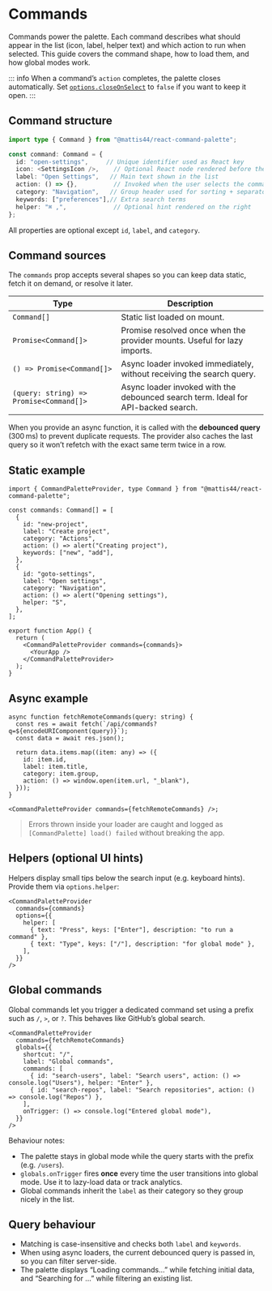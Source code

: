 # Commands

Commands power the palette. Each command describes what should appear in the list (icon, label, helper text) and which action to run when selected. This guide covers the command shape, how to load them, and how global modes work.

::: info
When a command’s `action` completes, the palette closes automatically. Set [`options.closeOnSelect`](./customize.md#keeping-the-palette-open-after-selecting-a-command) to `false` if you want to keep it open.
:::

## Command structure

```ts
import type { Command } from "@mattis44/react-command-palette";

const command: Command = {
  id: "open-settings",     // Unique identifier used as React key
  icon: <SettingsIcon />,    // Optional React node rendered before the label
  label: "Open Settings",   // Main text shown in the list
  action: () => {},          // Invoked when the user selects the command
  category: "Navigation",   // Group header used for sorting + separators
  keywords: ["preferences"],// Extra search terms
  helper: "⌘ ,",             // Optional hint rendered on the right
};
```

All properties are optional except `id`, `label`, and `category`.

## Command sources

The `commands` prop accepts several shapes so you can keep data static, fetch it on demand, or resolve it later.

| Type | Description |
| --- | --- |
| `Command[]` | Static list loaded on mount. |
| `Promise<Command[]>` | Promise resolved once when the provider mounts. Useful for lazy imports. |
| `() => Promise<Command[]>` | Async loader invoked immediately, without receiving the search query. |
| `(query: string) => Promise<Command[]>` | Async loader invoked with the debounced search term. Ideal for API-backed search. |

When you provide an async function, it is called with the **debounced query** (300 ms) to prevent duplicate requests. The provider also caches the last query so it won’t refetch with the exact same term twice in a row.

## Static example

```tsx
import { CommandPaletteProvider, type Command } from "@mattis44/react-command-palette";

const commands: Command[] = [
  {
    id: "new-project",
    label: "Create project",
    category: "Actions",
    action: () => alert("Creating project"),
    keywords: ["new", "add"],
  },
  {
    id: "goto-settings",
    label: "Open settings",
    category: "Navigation",
    action: () => alert("Opening settings"),
    helper: "S",
  },
];

export function App() {
  return (
    <CommandPaletteProvider commands={commands}>
      <YourApp />
    </CommandPaletteProvider>
  );
}
```

## Async example

```tsx
async function fetchRemoteCommands(query: string) {
  const res = await fetch(`/api/commands?q=${encodeURIComponent(query)}`);
  const data = await res.json();

  return data.items.map((item: any) => ({
    id: item.id,
    label: item.title,
    category: item.group,
    action: () => window.open(item.url, "_blank"),
  }));
}

<CommandPaletteProvider commands={fetchRemoteCommands} />;
```

> Errors thrown inside your loader are caught and logged as `[CommandPalette] load() failed` without breaking the app.

## Helpers (optional UI hints)

Helpers display small tips below the search input (e.g. keyboard hints). Provide them via `options.helper`:

```tsx
<CommandPaletteProvider
  commands={commands}
  options={{
    helper: [
      { text: "Press", keys: ["Enter"], description: "to run a command" },
      { text: "Type", keys: ["/"], description: "for global mode" },
    ],
  }}
/>
```

## Global commands

Global commands let you trigger a dedicated command set using a prefix such as `/`, `>`, or `?`. This behaves like GitHub’s global search.

```tsx
<CommandPaletteProvider
  commands={fetchRemoteCommands}
  globals={{
    shortcut: "/",
    label: "Global commands",
    commands: [
      { id: "search-users", label: "Search users", action: () => console.log("Users"), helper: "Enter" },
      { id: "search-repos", label: "Search repositories", action: () => console.log("Repos") },
    ],
    onTrigger: () => console.log("Entered global mode"),
  }}
/>
```

Behaviour notes:

- The palette stays in global mode while the query starts with the prefix (e.g. `/users`).
- `globals.onTrigger` fires **once** every time the user transitions into global mode. Use it to lazy-load data or track analytics.
- Global commands inherit the `label` as their category so they group nicely in the list.

## Query behaviour

- Matching is case-insensitive and checks both `label` and `keywords`.
- When using async loaders, the current debounced query is passed in, so you can filter server-side.
- The palette displays “Loading commands…” while fetching initial data, and “Searching for …” while filtering an existing list.
